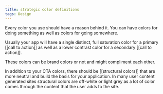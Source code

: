 ```yaml
---
title: strategic color definitions
tags: Design
---
```


Every color you use should have a reason behind it. You can have colors for doing something as well as colors for going somewhere.

Usually your app will have a single distinct, full saturation color for a primary [[call to action]] as well as a lower contrast color for a secondary [[call to action]].

These colors can be brand colors or not and might compliment each other.

In addition to your CTA colors, there should be [[structural colors]] that are more neutral and build the basis for your application. In many user content generated sites structural colors are off-white or light grey as a lot of color comes through the content that the user adds to the site.

